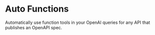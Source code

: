 # Auto Functions

Automatically use function tools in your OpenAI queries for any API that publishes an OpenAPI spec.
